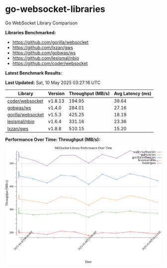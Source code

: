 # go-websocket-libraries

Go WebSocket Library Comparison

**Libraries Benchmarked:**

- https://github.com/gorilla/websocket
- https://github.com/lxzan/gws
- https://github.com/gobwas/ws
- https://github.com/lesismal/nbio
- https://github.com/coder/websocket

**Latest Benchmark Results:**

<!-- BENCHMARK_TABLE_START -->
**Last Updated:** Sat, 10 May 2025 03:27:16 UTC

| Library                                         | Version         | Throughput (MB/s) | Avg Latency (ms) |
| ----------------------------------------------- | --------------- | ----------------- | ---------------- |
| [coder/websocket](https://github.com/coder/websocket) | v1.8.13 | 194.95 | 39.64 |
| [gobwas/ws](https://github.com/gobwas/ws) | v1.4.0 | 284.01 | 27.16 |
| [gorilla/websocket](https://github.com/gorilla/websocket) | v1.5.3 | 425.25 | 18.19 |
| [lesismal/nbio](https://github.com/lesismal/nbio) | v1.6.4 | 331.16 | 23.36 |
| [lxzan/gws](https://github.com/lxzan/gws) | v1.8.8 | 510.15 | 15.20 |
<!-- BENCHMARK_TABLE_END -->

**Performance Over Time: Throughput (MB/s):**

![Benchmark Performance Graph](benchmark_performance.png)